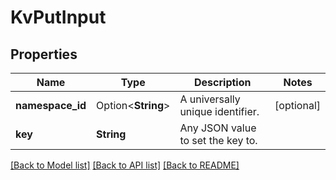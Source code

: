 # KvPutInput

## Properties

Name | Type | Description | Notes
------------ | ------------- | ------------- | -------------
**namespace_id** | Option<**String**> | A universally unique identifier. | [optional]
**key** | **String** | Any JSON value to set the key to. | 

[[Back to Model list]](../README.md#documentation-for-models) [[Back to API list]](../README.md#documentation-for-api-endpoints) [[Back to README]](../README.md)


